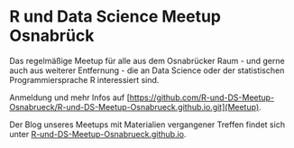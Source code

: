 # R und Data Science Meetup Osnabrück

Das regelmäßige Meetup für alle aus dem Osnabrücker Raum - und gerne auch aus weiterer Entfernung - die an Data Science oder der statistischen Programmiersprache R interessiert sind. 

Anmeldung und mehr Infos auf [https://github.com/R-und-DS-Meetup-Osnabrueck/R-und-DS-Meetup-Osnabrueck.github.io.git](Meetup).

Der Blog unseres Meetups mit Materialien vergangener Treffen findet sich unter [R-und-DS-Meetup-Osnabrueck.github.io](R-und-DS-Meetup-Osnabrueck.github.io).
